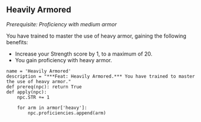 ## Heavily Armored
*Prerequisite: Proficiency with medium armor*

You have trained to master the use of heavy armor, gaining the following benefits:

* Increase your Strength score by 1, to a maximum of 20.
* You gain proficiency with heavy armor.

```
name = 'Heavily Armored'
description = "***Feat: Heavily Armored.*** You have trained to master the use of heavy armor."
def prereq(npc): return True
def apply(npc):
    npc.STR += 1

    for arm in armor['heavy']:
        npc.proficiencies.append(arm)
```
